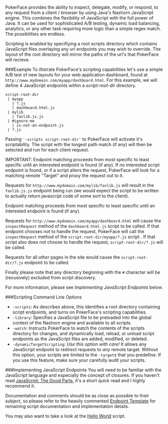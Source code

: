 PokerFace provides the ability to inspect, delegate, modify, or respond, to any request from a client / browser by using Java's Nashorn JavaScript engine.  This combines the flexibility of JavaScript with the full power of Java.  It can be used for sophisticated A/B testing, dynamic load balancing, analytics, or any other task requiring more logic than a simple regex match.  The possibilities are endless.

Scripting is enabled by specifiying a root scripts directory which contains JavaScript files overlaying any url endpoints you may wish to override.  The layout of the root directory will mirror the paths of the url's that PokerFace will recieve.  

###Example
To illistrate PokerFace's scripting capabilities let's use a simple A/B test of new layouts for your web application dashboard, found at `http://www.mydomain.com/myapp/dashboard.html`.  For this example, we will define 4 JavaScript endpoints within a *script-root-dir* directory.

```
script-root-dir
 | myapp
   | ?.js
   | dashboard.html.js
 | mylib
   | favlib.js.js
 | #ignore-me
   | is-not-an-endpoint.js
 | ?.js
```

Passing `'-scripts script-root-dir'` to PokerFace will activate it's scriptability.  The script with the longest path match (if any) will then be selected and run for each client request.

IMPORTANT: Endpoint matching proceeds from most specific to least specific until an interested endpoint is found (if any).  If no interested script endpoint is found, or if a script alters the request, PokerFace will look for a matching remote "Target" and proxy the request out to it.

Requests for `http://www.mydomain.com/mylib/favlib.js` will result in the `favlib.js.js` endpoint being run (we would expect the script to be written to actually return javascript code of some sort to the client).

Endpoint matching proceeds from most specific to least specific until an interested endpoint is found (if any).

Requests for `http://www.mydomain.com/myapp/dashboard.html` will cause the `inspectRequest` method of the `dashboard.html.js` script to be called.  If that endpoint chooses *not* to handle the request, PokerFace will call the `inspectRequest` method of the `script-root-dir/myapp/?.js` script .  If that script also does not choose to handle the request, `script-root-dir/?.js` will be called.

Requests for all *other* pages in the site would cause the `script-root-dir/?.js` endpoint to be called.

Finally please note that any directory beginning with the `#` character will be (recusively) excluded from script discovery.

For more information, please see *Implementing JavaScript Endpoints* below.

###Scripting Command Line Options
* `-scripts`: As describes above, this identifies a root directory containing script endpoints, and turns on PokerFace's scripting capabilities.
* `-library`: Specifies a JavaScript file to be preloaded into the global context of the Nashorn engine and available to all scripts.
* `-watch`: Instructs PokerFace to watch the contents of the scripts directory for changes, and dynamically load, reload, or unload script endpoints as the JavaScript files are added, modified, or deleted.
* `-dynamicTargetScripting`: *Use this option with care!* It allows any JavaScript endpoint to redirect requests to *any* remote target.  Without this option, your scripts are limited to the `-target`s that you predefine.  If you use this feature, make sure your carefully audit your scripts.

###Implementing JavaScript Endpoints
You will need to be familiar with the JavaScript language and especially the concept of closures.  If you haven't read [JavaScript: The Good Parts](http://www.amazon.com/JavaScript-Good-Parts-Douglas-Crockford/dp/0596517742), it's a short quick read and I highly recommend it.

Documentation and comments should be as close as possible to their subject, so please refer to the heavily commented [Endpoint Template](https://raw.githubusercontent.com/pcafstockf/PokerFace/master/Samples/ScriptRoot/EndpointTemplate.js) for remaining script documentation and implementation details.  

You may also want to take a look at the [Hello World](https://raw.githubusercontent.com/pcafstockf/PokerFace/master/Samples/ScriptRoot/HelloWorld.html.js) script.